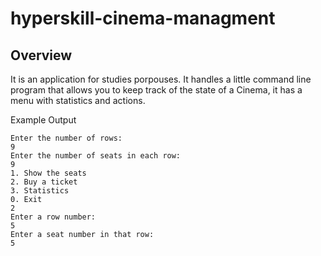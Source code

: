# hyperskill-cinema-managment

## Overview
It is an application for studies porpouses. It handles a little command line program that allows you to keep track of the state of a Cinema, 
it has a menu with statistics and actions.

Example Output

```
Enter the number of rows:
9
Enter the number of seats in each row:
9
1. Show the seats
2. Buy a ticket
3. Statistics
0. Exit
2
Enter a row number:
5
Enter a seat number in that row:
5
```
